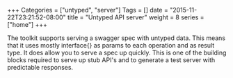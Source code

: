 +++
Categories = ["untyped", "server"]
Tags = []
date = "2015-11-22T23:21:52-08:00"
title = "Untyped API server"
weight = 8
series = ["home"]
+++

The toolkit supports serving a swagger spec with untyped data. This means that it uses mostly interface{} as params to each operation and as result type. It does allow you to serve a spec up quickly. This is one of the building blocks required to serve up stub API's and to generate a test server with predictable responses.

<!--more-->
